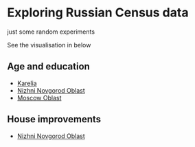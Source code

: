 # Exploring Russian Census data

just some random experiments

See the visualisation in below

## Age and education

- [Karelia](censusKareliaPers.html)
- [Nizhni Novgorod Oblast](censusNizhniPers)
- [Moscow Oblast](censusMoscowPers)

## House improvements

- [Nizhni Novgorod Oblast](censusNizhnihome)
